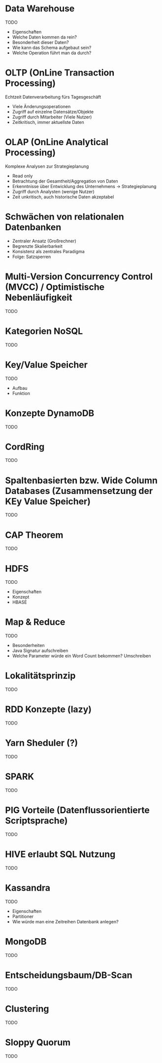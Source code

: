 # Data Warehouse
TODO
- Eigenschaften
- Welche Daten kommen da rein?
- Besonderheit dieser Daten?
- Wie kann das Schema aufgebaut sein?
- Welche Operation führt man da durch?

# OLTP (OnLine Transaction Processing)
Echtzeit Datenverarbeitung fürs Tagesgeschäft
- Viele Änderungsoperationen
- Zugriff auf einzelne Datensätze/Objekte
- Zugriff durch Mitarbeiter (Viele Nutzer)
- Zeitkritisch, immer aktuellste Daten

# OLAP (OnLine Analytical Processing)
Komplexe Analysen zur Strategieplanung
- Read only
- Betrachtung der Gesamtheit/Aggregation von Daten
- Erkenntnisse über Entwicklung des Unternehmens -> Strategieplanung
- Zugriff durch Analysten (wenige Nutzer)
- Zeit unkritisch, auch historische Daten akzeptabel


# Schwächen von relationalen Datenbanken
- Zentraler Ansatz (Großrechner)
- Begrenzte Skalierbarkeit
- Konsistenz als zentrales Paradigma
- Folge: Satzsperren

# Multi-Version Concurrency Control (MVCC) / Optimistische Nebenläufigkeit
TODO

# Kategorien NoSQL
TODO

# Key/Value Speicher 
TODO
- Aufbau
- Funktion

# Konzepte DynamoDB
TODO

# CordRing
TODO

# Spaltenbasierten bzw. Wide Column Databases (Zusammensetzung der KEy Value Speicher)
TODO

# CAP Theorem
TODO

# HDFS
TODO
- Eigenschaften
- Konzept
- HBASE

# Map & Reduce 
TODO
- Besonderheiten 
- Java Signatur aufschreiben
- Welche Parameter würde ein Word Count bekommen? Umschreiben

# Lokalitätsprinzip
TODO

# RDD Konzepte (lazy)
TODO

# Yarn Sheduler (?)
TODO

# SPARK 
TODO

# PIG Vorteile (Datenflussorientierte Scriptsprache)
TODO

# HIVE erlaubt SQL Nutzung
TODO

# Kassandra
TODO
- Eigenschaften
- Partitioner
- Wie würde man eine Zeitreihen Datenbank anlegen?

# MongoDB
TODO

# Entscheidungsbaum/DB-Scan
TODO

# Clustering
TODO

# Sloppy Quorum
TODO 
